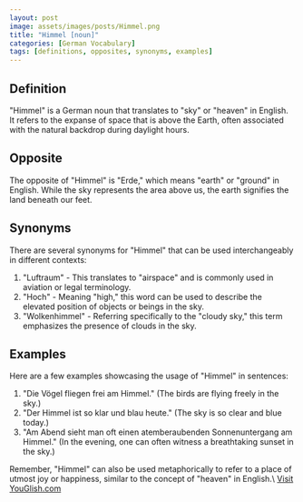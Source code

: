 ```yaml
---
layout: post
image: assets/images/posts/Himmel.png
title: "Himmel [noun]"
categories: [German Vocabulary]
tags: [definitions, opposites, synonyms, examples]
---
```


## Definition

"Himmel" is a German noun that translates to "sky" or "heaven" in English. It refers to the expanse of space that is above the Earth, often associated with the natural backdrop during daylight hours.

## Opposite

The opposite of "Himmel" is "Erde," which means "earth" or "ground" in English. While the sky represents the area above us, the earth signifies the land beneath our feet.

## Synonyms

There are several synonyms for "Himmel" that can be used interchangeably in different contexts:

1. "Luftraum" - This translates to "airspace" and is commonly used in aviation or legal terminology.
2. "Hoch" - Meaning "high," this word can be used to describe the elevated position of objects or beings in the sky.
3. "Wolkenhimmel" - Referring specifically to the "cloudy sky," this term emphasizes the presence of clouds in the sky.

## Examples

Here are a few examples showcasing the usage of "Himmel" in sentences:

1. "Die Vögel fliegen frei am Himmel." (The birds are flying freely in the sky.)
2. "Der Himmel ist so klar und blau heute." (The sky is so clear and blue today.)
3. "Am Abend sieht man oft einen atemberaubenden Sonnenuntergang am Himmel." (In the evening, one can often witness a breathtaking sunset in the sky.)

Remember, "Himmel" can also be used metaphorically to refer to a place of utmost joy or happiness, similar to the concept of "heaven" in English.\ <a id="yg-widget-0" class="youglish-widget" data-query="Himmel" data-lang="german" data-components="8412" data-auto-start="0" data-bkg-color="theme_light" data-title="How%20to%20pronounce%20Himmel%20in%20German"  rel="nofollow" href="https://youglish.com">Visit YouGlish.com</a><script async src="https://youglish.com/public/emb/widget.js" charset="utf-8"></script>